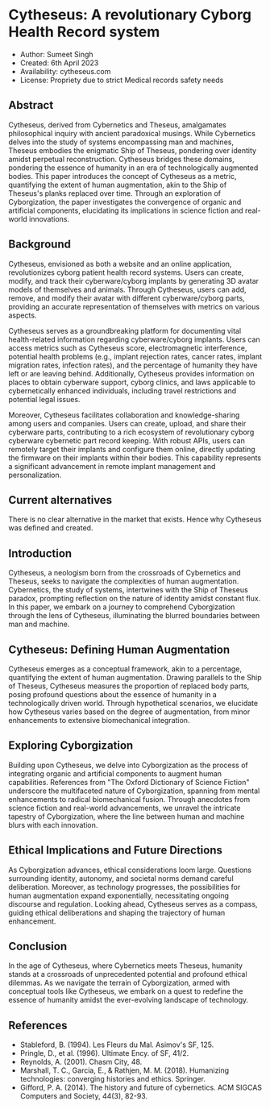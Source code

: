 # Cytheseus: A revolutionary Cyborg Health Record system

* Author: Sumeet Singh
* Created: 6th April 2023
* Availability: cytheseus.com
* License: Propriety due to strict Medical records safety needs

## Abstract
Cytheseus, derived from Cybernetics and Theseus, amalgamates philosophical inquiry with ancient paradoxical musings. While Cybernetics delves into the study of systems encompassing man and machines, Theseus embodies the enigmatic Ship of Theseus, pondering over identity amidst perpetual reconstruction. Cytheseus bridges these domains, pondering the essence of humanity in an era of technologically augmented bodies. This paper introduces the concept of Cytheseus as a metric, quantifying the extent of human augmentation, akin to the Ship of Theseus's planks replaced over time. Through an exploration of Cyborgization, the paper investigates the convergence of organic and artificial components, elucidating its implications in science fiction and real-world innovations.

## Background

Cytheseus, envisioned as both a website and an online application, revolutionizes cyborg patient health record systems. Users can create, modify, and track their cyberware/cyborg implants by generating 3D avatar models of themselves and animals. Through Cytheseus, users can add, remove, and modify their avatar with different cyberware/cyborg parts, providing an accurate representation of themselves with metrics on various aspects.

Cytheseus serves as a groundbreaking platform for documenting vital health-related information regarding cyberware/cyborg implants. Users can access metrics such as Cytheseus score, electromagnetic interference, potential health problems (e.g., implant rejection rates, cancer rates, implant migration rates, infection rates), and the percentage of humanity they have left or are leaving behind. Additionally, Cytheseus provides information on places to obtain cyberware support, cyborg clinics, and laws applicable to cybernetically enhanced individuals, including travel restrictions and potential legal issues.

Moreover, Cytheseus facilitates collaboration and knowledge-sharing among users and companies. Users can create, upload, and share their cyberware parts, contributing to a rich ecosystem of revolutionary cyborg cyberware cybernetic part record keeping. With robust APIs, users can remotely target their implants and configure them online, directly updating the firmware on their implants within their bodies. This capability represents a significant advancement in remote implant management and personalization.

## Current alternatives
There is no clear alternative in the market that exists. Hence why Cytheseus was defined and created.

## Introduction
Cytheseus, a neologism born from the crossroads of Cybernetics and Theseus, seeks to navigate the complexities of human augmentation. Cybernetics, the study of systems, intertwines with the Ship of Theseus paradox, prompting reflection on the nature of identity amidst constant flux. In this paper, we embark on a journey to comprehend Cyborgization through the lens of Cytheseus, illuminating the blurred boundaries between man and machine.

## Cytheseus: Defining Human Augmentation
Cytheseus emerges as a conceptual framework, akin to a percentage, quantifying the extent of human augmentation. Drawing parallels to the Ship of Theseus, Cytheseus measures the proportion of replaced body parts, posing profound questions about the essence of humanity in a technologically driven world. Through hypothetical scenarios, we elucidate how Cytheseus varies based on the degree of augmentation, from minor enhancements to extensive biomechanical integration.

## Exploring Cyborgization
Building upon Cytheseus, we delve into Cyborgization as the process of integrating organic and artificial components to augment human capabilities. References from "The Oxford Dictionary of Science Fiction" underscore the multifaceted nature of Cyborgization, spanning from mental enhancements to radical biomechanical fusion. Through anecdotes from science fiction and real-world advancements, we unravel the intricate tapestry of Cyborgization, where the line between human and machine blurs with each innovation.

## Ethical Implications and Future Directions
As Cyborgization advances, ethical considerations loom large. Questions surrounding identity, autonomy, and societal norms demand careful deliberation. Moreover, as technology progresses, the possibilities for human augmentation expand exponentially, necessitating ongoing discourse and regulation. Looking ahead, Cytheseus serves as a compass, guiding ethical deliberations and shaping the trajectory of human enhancement.

## Conclusion
In the age of Cytheseus, where Cybernetics meets Theseus, humanity stands at a crossroads of unprecedented potential and profound ethical dilemmas. As we navigate the terrain of Cyborgization, armed with conceptual tools like Cytheseus, we embark on a quest to redefine the essence of humanity amidst the ever-evolving landscape of technology.

## References
* Stableford, B. (1994). Les Fleurs du Mal. Asimov's SF, 125.
* Pringle, D., et al. (1996). Ultimate Ency. of SF, 41/2.
* Reynolds, A. (2001). Chasm City, 48.
* Marshall, T. C., Garcia, E., & Rathjen, M. M. (2018). Humanizing technologies: converging histories and ethics. Springer.
* Gifford, P. A. (2014). The history and future of cybernetics. ACM SIGCAS Computers and Society, 44(3), 82-93.








